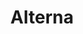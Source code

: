---
facebook: https://facebook.com/alternasavings
instagram: https://instagram.com/alternasavingscu
linkedin: https://linkedin.com/company/alterna-savings
logohandle: alternaca
sort: alterna
title: Alterna
twitter: https://x.com/alternasavings
website: https://www.alterna.ca/
youtube: https://youtube.com/user/AlternaSavings
---